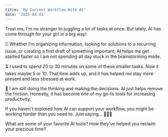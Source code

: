 ```yaml
---
title: 'My Current Workflow With AI'
date: '2025-04-01'
---
```


Trust me, I'm no stranger to juggling a lot of tasks at once. But lately, AI has come through for your girl in a big way!

🗄️ Whether I’m organizing information, looking for solutions to a recurring issue, or creating a first draft of something important, AI helps me get started faster so I am not spending all day stuck in the brainstorming mode.

⏳ I used to spend 20 to 30 minutes on some of these smaller tasks. Now it takes maybe 5 or 10. That time adds up, and it has helped me stay more present and less stressed at work.

🧠 I am still doing the thinking and making the decisions. AI just helps remove the friction. Honestly, it has become one of my go-to tools for increasing productivity.

If you haven't explored how AI can support your workflow, you might be working harder than you need to. Just saying... 💁🏾‍♀️ 

What are some of your favorite AI tools? How they've helped you reclaim your precious time?